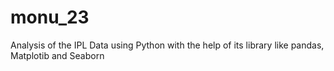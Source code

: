 # monu_23
Analysis of the IPL Data using Python with the help of its library like pandas, Matplotib and Seaborn
